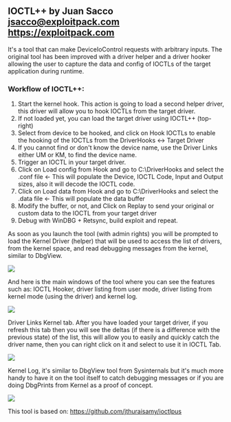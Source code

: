 ## IOCTL++ by Juan Sacco <jsacco@exploitpack.com> https://exploitpack.com
It's a tool that can make DeviceIoControl requests with arbitrary inputs. The original tool has been improved with a driver helper and a driver hooker allowing the user to capture the data and config of IOCTLs of the target application during runtime.

### Workflow of IOCTL++:
1. Start the kernel hook. This action is going to load a second helper driver, this driver will allow you to hook IOCTLs from the target driver.
2. If not loaded yet, you can load the target driver using IOCTL++ (top-right)
3. Select from device to be hooked, and click on Hook IOCTLs to enable the hooking of the IOCTLs from the DriverHooks <-> Target Driver
4. If you cannot find or don't know the device name, use the Driver Links either UM or KM, to find the device name.
5. Trigger an IOCTL in your target driver.
6. Click on Load config from Hook and go to C:\DriverHooks and select the .conf file <- This will populate the Device, IOCTL Code, Input and Output sizes, also it will decode the IOCTL code.
7. Click on Load data from Hook and go to C:\DriverHooks and select the .data file <- This will populate the data buffer
8. Modify the buffer, or not, and Click on Replay to send your original or custom data to the IOCTL from your target driver
9. Debug with WinDBG + Retsync, build exploit and repeat.

As soon as you launch the tool (with admin rights) you will be prompted to load the Kernel Driver (helper) that will be used to access the list of drivers, from the kernel space, and read debugging messages from the kernel, similar to DbgView.

<img src="https://cdn.shopify.com/s/files/1/0918/4162/6445/files/Screenshot_from_2025-09-25_18-45-34.png?v=1758818832">

And here is the main windows of the tool where you can see the features such as: IOCTL Hooker, driver listing from user mode, driver listing from kernel mode (using the driver) and kernel log.

<img src="https://cdn.shopify.com/s/files/1/0918/4162/6445/files/Screenshot_from_2025-09-25_18-47-41.png?v=1758818962">

Driver Links Kernel tab. After you have loaded your target driver, if you refresh this tab then you will see the deltas (if there is a difference with the previous state) of the list, this will allow you to easily and quickly catch the driver name, then you can right click on it and select to use it in IOCTL Tab.

<img src="https://cdn.shopify.com/s/files/1/0918/4162/6445/files/Screenshot_from_2025-09-25_18-55-21.png?v=1758819333">

Kernel Log, it's similar to DbgView tool from Sysinternals but it's much more handy to have it on the tool itself to catch debugging messages or if you are doing DbgPrints from Kernel as a proof of concept.

<img src="https://cdn.shopify.com/s/files/1/0918/4162/6445/files/Screenshot_from_2025-09-25_18-56-12.png?v=1758819444">


This tool is based on: https://github.com/jthuraisamy/ioctlpus
